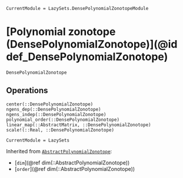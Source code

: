 ```@meta
CurrentModule = LazySets.DensePolynomialZonotopeModule
```

# [Polynomial zonotope (DensePolynomialZonotope)](@id def_DensePolynomialZonotope)

```@docs
DensePolynomialZonotope
```

## Operations

```@docs
center(::DensePolynomialZonotope)
ngens_dep(::DensePolynomialZonotope)
ngens_indep(::DensePolynomialZonotope)
polynomial_order(::DensePolynomialZonotope)
linear_map(::AbstractMatrix, ::DensePolynomialZonotope)
scale!(::Real, ::DensePolynomialZonotope)
```

```@meta
CurrentModule = LazySets
```

Inherited from [`AbstractPolynomialZonotope`](@ref):
* [`dim`](@ref dim(::AbstractPolynomialZonotope))
* [`order`](@ref dim(::AbstractPolynomialZonotope))
